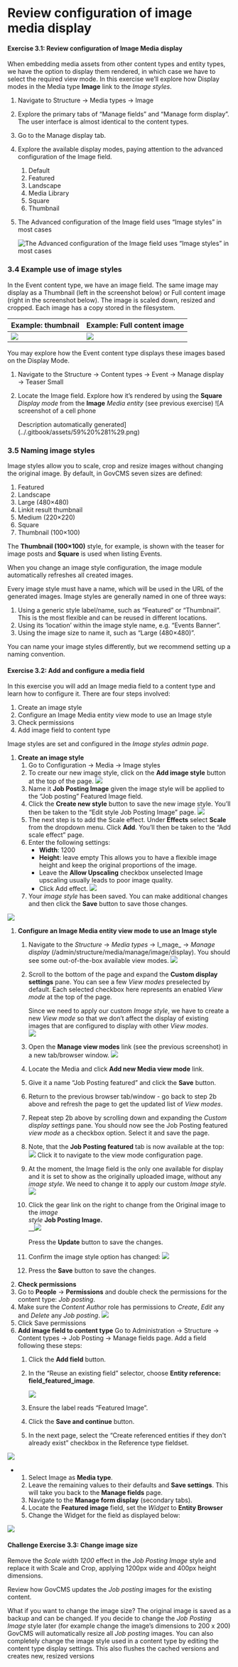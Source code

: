 # Review configuration of image media display

#### **Exercise 3.1:** Review configuration of Image Media display

When embedding media assets from other content types and entity types, we have the option to display them rendered, in which case we have to select the required view mode. In this exercise we’ll explore how Display modes in the Media type **Image** link to the _Image styles_.

1. Navigate to Structure → Media types → Image
2. Explore the primary tabs of “Manage fields” and “Manage form display”. The user interface is almost identical to the content types.
3. Go to the Manage display tab.
4. Explore the available display modes, paying attention to the advanced configuration of the Image field.
   1. Default
   2. Featured
   3. Landscape
   4. Media Library
   5. Square
   6. Thumbnail
5. The Advanced configuration of the Image field uses “Image styles” in most cases

   ![The Advanced configuration of the Image field uses &#x201C;Image styles&#x201D; in most cases](../.gitbook/assets/56%20%281%29.png)

### 3.4 Example use of image styles

In the Event content type, we have an image field. The same image may display as a Thumbnail \(left in the screenshot below\) or Full content image \(right in the screenshot below\). The image is scaled down, resized and cropped. Each image has a copy stored in the filesystem.

| Example: thumbnail | Example: Full content image |
| :--- | :--- |
| ![](../.gitbook/assets/57.png) | ![](../.gitbook/assets/58%20%281%29.png) |

You may explore how the Event content type displays these images based on the Display Mode.

1. Navigate to the Structure → Content types → Event → Manage display → Teaser Small
2. Locate the Image field. Explore how it’s rendered by using the **Square** _Display mode_ from the **Image** _Media entity_ \(see previous exercise\) ![A screenshot of a cell phone

   Description automatically generated](../.gitbook/assets/59%20%281%29.png) 

### 3.5 Naming image styles

Image styles allow you to scale, crop and resize images without changing the original image. By default, in GovCMS seven sizes are defined:

1. Featured
2. Landscape
3. Large \(480×480\)
4. Linkit result thumbnail
5. Medium \(220×220\)
6. Square
7. Thumbnail \(100×100\)

The **Thumbnail \(100×100\)** style, for example, is shown with the teaser for image posts and **Square** is used when listing Events.

When you change an image style configuration, the image module automatically refreshes all created images.

Every image style must have a name, which will be used in the URL of the generated images. Image styles are generally named in one of three ways:

1. Using a generic style label/name, such as “Featured” or “Thumbnail”. This is the most flexible and can be reused in different locations.
2. Using its ‘location’ within the image style name, e.g. “Events Banner”.
3. Using the image size to name it, such as “Large \(480×480\)”.

You can name your image styles differently, but we recommend setting up a naming convention.

#### **Exercise 3.2:** Add and configure a media field

In this exercise you will add an Image media field to a content type and learn how to configure it. There are four steps involved:

1. Create an image style
2. Configure an Image Media entity view mode to use an Image style
3. Check permissions
4. Add image field to content type

Image styles are set and configured in the _Image styles admin page_.

1. **Create an image style**
   1. Go to Configuration → Media → Image styles
   2. To create our new image style, click on the **Add image style** button at the top of the page. ![](../.gitbook/assets/60%20%281%29.png)
   3. Name it **Job Posting Image** given the image style will be applied to the “Job posting” Featured Image field.
   4. Click the **Create new style** button to save the new image style. You’ll then be taken to the “Edit style Job Posting Image” page. ![](../.gitbook/assets/61.png)
   5. The next step is to add the Scale effect. Under **Effects** select **Scale** from the dropdown menu. Click **Add**. You’ll then be taken to the “Add scale effect” page.
   6. Enter the following settings:
      * **Width**: 1200
      * **Height**: leave empty This allows you to have a flexible image height and keep the original proportions of the image.
      * Leave the **Allow Upscaling** checkbox unselected Image upscaling usually leads to poor image quality.
      * Click Add effect. ![](../.gitbook/assets/62%20%282%29.png)
   7. Your _image style_ has been saved. You can make additional changes and then click the **Save** button to save those changes.

![](../.gitbook/assets/63%20%281%29.png)

1. **Configure an Image Media entity view mode to use an Image style**
   1. Navigate to the _Structure_ → _Media types_ → I_mage_ → _Manage display_ \(/admin/structure/media/manage/image/display\). You should see some out-of-the-box available view modes. ![](../.gitbook/assets/64%20%282%29.png)
   2. Scroll to the bottom of the page and expand the **Custom display settings** pane. You can see a few _View modes_ preselected by default. Each selected checkbox here represents an enabled _View mode_ at the top of the page.

      Since we need to apply our custom _Image style_, we have to create a new _View mode_ so that we don’t affect the display of existing images that are configured to display with other _View modes_.  
      ![](../.gitbook/assets/65.png)

   3. Open the **Manage view modes** link \(see the previous screenshot\) in a new tab/browser window. ![](../.gitbook/assets/66%20%281%29.png)
   4. Locate the Media and click **Add new Media view mode** link.
   5. Give it a name “Job Posting featured” and click the **Save** button.
   6. Return to the previous browser tab/window - go back to step 2b above and refresh the page to get the updated list of _View modes_.
   7. Repeat step 2b above by scrolling down and expanding the _Custom display settings_ pane. You should now see the Job Posting featured _view mode_ as a checkbox option. Select it and save the page.
   8. Note, that the **Job Posting featured** tab is now available at the top: ![](../.gitbook/assets/67.png) Click it to navigate to the view mode configuration page.
   9. At the moment, the Image field is the only one available for display and it is set to show as the originally uploaded image, without any _image style_. We need to change it to apply our custom _Image style_. ![](../.gitbook/assets/68.png)
   10. Click the gear link on the right to change from the Original image to the _image  
       style_ **Job Posting Image.**  
       __![](../.gitbook/assets/69%20%281%29.png)

       Press the **Update** button to save the changes.

   11. Confirm the image style option has changed: ![](../.gitbook/assets/70%20%281%29.png)
   12. Press the **Save** button to save the changes.
2. **Check permissions**
3. Go to **People** → **Permissions** and double check the permissions for the content type: _Job posting_.
4. Make sure the _Content Author_ role has permissions to _Create_, _Edit_ any and _Delete_ any _Job posting_. ![](../.gitbook/assets/71.png)
5. Click Save permissions
6. **Add image field to content type** Go to Administration → Structure → Content types → Job Posting → Manage fields page. Add a field following these steps:
   1. Click the **Add field** button.
   2. In the “Reuse an existing field” selector, choose **Entity reference: field\_featured\_image**.

      ![](../.gitbook/assets/72%20%281%29.png)

   3. Ensure the label reads “Featured Image”.
   4. Click the **Save and continue** button.
   5. In the next page, select the “Create referenced entities if they don't already exist” checkbox in the Reference type fieldset.

![](../.gitbook/assets/73%20%282%29.png)

* 1. Select Image as **Media type**.
  2. Leave the remaining values to their defaults and **Save settings**. This will take you back to the **Manage fields** page.
  3. Navigate to the **Manage form display** \(secondary tabs\).
  4. Locate the **Featured image** field, set the _Widget_ to **Entity Browser**
  5. Change the Widget for the field as displayed below:

![](../.gitbook/assets/74.png)

#### **Challenge Exercise 3.3:** Change image size

Remove the _Scale width 1200_ effect in the _Job Posting Image_ style and replace it with Scale and Crop, applying 1200px wide and 400px height dimensions.

Review how GovCMS updates the _Job posting_ images for the existing content.

What if you want to change the image size? The original image is saved as a backup and can be changed. If you decide to change the _Job Posting Image_ style later \(for example change the image’s dimensions to 200 x 200\) GovCMS will automatically resize all _Job posting_ images. You can also completely change the image style used in a content type by editing the content type display settings. This also flushes the cached versions and creates new, resized versions

